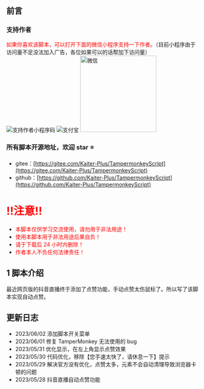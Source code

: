 ## 前言

### 支持作者

<span style="color:red;">如果你喜欢该脚本，可以打开下面的微信小程序支持一下作者。</span>（目前小程序由于访问量不足没法加入广告，各位如果可以的话帮加下访问量）  
![支持作者小程序码](https://greasyfork.org/rails/active_storage/representations/redirect/eyJfcmFpbHMiOnsibWVzc2FnZSI6IkJBaHBBekdIQVE9PSIsImV4cCI6bnVsbCwicHVyIjoiYmxvYl9pZCJ9fQ==--56691abdd507118966e2810dd47b1e2a3b9b82e8/eyJfcmFpbHMiOnsibWVzc2FnZSI6IkJBaDdCem9MWm05eWJXRjBTU0lKYW5CbFp3WTZCa1ZVT2hSeVpYTnBlbVZmZEc5ZmJHbHRhWFJiQjJrQnlHa0J5QT09IiwiZXhwIjpudWxsLCJwdXIiOiJ2YXJpYXRpb24ifX0=--4c3cded9533f8c872a82572269844d930809aad4/support.png?locale=zh-CN)
![支付宝](https://greasyfork.s3.us-east-2.amazonaws.com/lg94h87tgo1nuetf5n2fuhvloa2s)
<img src="https://greasyfork.s3.us-east-2.amazonaws.com/svemz9wsqdw7ym25wnwarww7jwit" alt="微信" title="微信" width="200" />

### 所有脚本开源地址，欢迎 star ⭐

- gitee：[https://gitee.com/Kaiter-Plus/TampermonkeyScript](https://gitee.com/Kaiter-Plus/TampermonkeyScript)
- github：[https://github.com/Kaiter-Plus/TampermonkeyScript](https://github.com/Kaiter-Plus/TampermonkeyScript)

# <span style="color:red">!!注意!!</span>

- <span style="color:red">本脚本仅供学习交流使用，请勿用于非法用途！</span>
- <span style="color:red">使用本脚本用于非法用途后果自负！</span>
- <span style="color:red">请于下载后 24 小时内删除！</span>
- <span style="color:red">作者本人不负任何法律责任！</span>

## 1 脚本介绍

最近网页版的抖音直播终于添加了点赞功能，手动点赞太伤鼠标了。所以写了该脚本实现自动点赞。

## 更新日志

- 2023/06/02 添加脚本开关菜单
- 2023/06/01 修复 TamperMonkey 无法使用的 bug
- 2023/05/31 优化显示，在左上角显示点赞效果
- 2023/05/30 代码优化，移除【您手速太快了，请休息一下】提示
- 2023/05/29 解决官方没有优化，点赞太多，元素不会自动清理导致浏览器卡顿的问题
- 2023/05/28 抖音直播自动点赞功能
